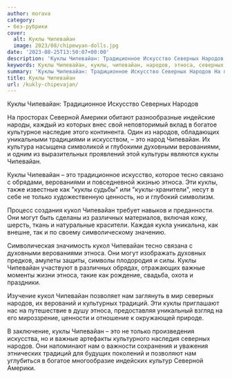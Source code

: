```yaml
---
author: morava
category:
- без-рубрики
cover:
  alt: Куклы Чипевайан
  image: 2023/08/chipewyan-dolls.jpg
date: '2023-08-25T13:50:07+00:00'
description: 'Куклы Чипевайан: Традиционное Искусство Северных Народов На просторах Северной Америки обитают разнообразные индейские народы, каждый из которых внес...'
keywords: Куклы Чипевайан, куклы, чипевайан, народов, этноса, северных, это, верованиями, кукол, нам, традиционное, искусство, северной, америки, богатое, духовными
summary: 'Куклы Чипевайан: Традиционное Искусство Северных Народов На просторах Северной Америки обитают разнообразные индейские народы, каждый из которых внес...'
title: Куклы Чипевайан
url: /kukly-chipevajan/
---
```


Куклы Чипевайан: Традиционное Искусство Северных Народов

На просторах Северной Америки обитают разнообразные индейские народы, каждый из которых внес свой неповторимый вклад в богатое культурное наследие этого континента. Один из народов, обладающих уникальными традициями и искусством, – это народ Чипевайан. Их культура насыщена символикой и глубокими духовными верованиями, и одним из выразительных проявлений этой культуры являются куклы Чипевайан.

Куклы Чипевайан – это традиционное искусство, которое тесно связано с обрядами, верованиями и повседневной жизнью этноса. Эти куклы, также известные как "куклы судьбы" или "куклы-хранители", несут в себе не только художественную ценность, но и глубокий символизм.

Процесс создания кукол Чипевайан требует навыков и преданности. Они могут быть сделаны из различных материалов, включая кожу, шерсть, ткань и натуральные красители. Каждая кукла уникальна, как внешне, так и по своему символическому значению.

Символическая значимость кукол Чипевайан тесно связана с духовными верованиями этноса. Они могут изображать духовных предков, амулеты защиты, символы плодородия и силы. Куклы Чипевайан участвуют в различных обрядах, отражающих важные моменты жизни этноса, такие как рождение, свадьба, охота и праздники.

Изучение кукол Чипевайан позволяет нам заглянуть в мир северных народов, их верований и культурных традиций. Эти куклы приглашают нас на путешествие в душу этноса, предоставляя уникальный взгляд на его мироззрение, ценности и отношение к окружающей природе.

В заключение, куклы Чипевайан – это не только произведения искусства, но и важные артефакты культурного наследия северных народов. Они напоминают нам о важности сохранения и уважения этнических традиций для будущих поколений и позволяют нам углубиться в богатое многообразие индейских культур Северной Америки.